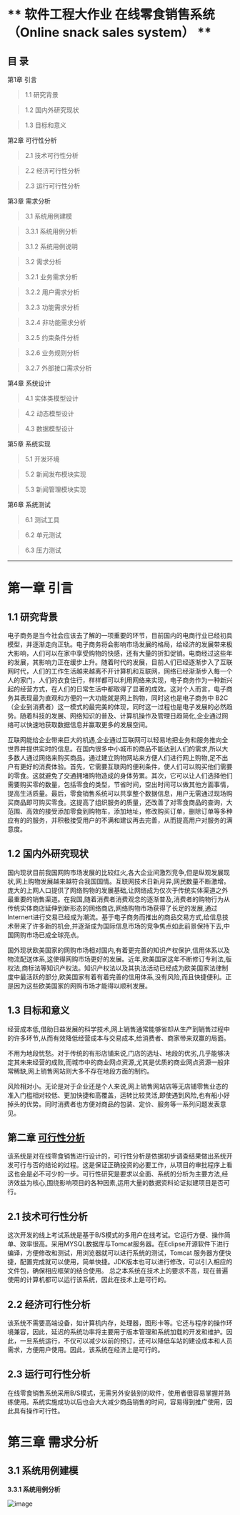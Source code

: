 ** 软件工程大作业
在线零食销售系统 
（Online snack sales system） 
**
============
**目  录**
-------------
第1章 引言
>1.1 研究背景

>1.2 国内外研究现状

>1.3 目标和意义

第2章 可行性分析

>2.1 技术可行性分析

>2.2 经济可行性分析

>2.3 运行可行性分析

第3章 需求分析

>3.1 系统用例建模

>3.3.1 系统用例分析

>3.1.2 系统用例说明

>3.2 需求分析

>3.2.1 业务需求分析

>3.2.2 用户需求分析

>3.2.3 功能需求分析

>3.2.4 非功能需求分析

>3.2.5 约束条件分析

>3.2.6 业务规则分析

>3.2.7 外部接口需求分析

第4章 系统设计

>4.1 实体类模型设计

>4.2 动态模型设计

>4.3 数据模型设计

第5章 系统实现

>5.1 开发环境

>5.2 新闻发布模块实现

>5.3 新闻管理模块实现

第6章 系统测试

>6.1 测试工具

>6.2 单元测试

>6.3 压力测试
------------------------
**第一章 引言**
==================
 **1.1 研究背景**
-------------
电子商务是当今社会应该去了解的一项重要的环节，目前国内的电商行业已经初具模型，并逐渐走向正轨。电子商务将会影响市场发展的格局，给经济的发展带来极大影响，人们可以在家中享受购物的快感，还有大量的折扣促销。电商经过这些年的发展，其影响力正在缓步上升。随着时代的发展，目前人们已经逐渐步入了互联网时代，人们的工作生活越来越离不开计算机和互联网，网络已经渐渐步入每一个人的家门，人们的衣食住行，样样都可以利用网络来实现，电子商务作为一种新兴起的经营方式，在人们的日常生活中都取得了显著的成效。这对个人而言，电子商务其表现最为直观和方便的一大功能就是网上购物，同时这也是电子商务中 B2C（企业到消费者）这一模式的最完美的体现，同时这一过程也是电子发展的必然趋势。随着科技的发展、网络知识的普及、计算机操作及管理日趋简化,企业通过网络可以快速地获取数据信息并赢取更多的发展空间。

互联网能给企业带来巨大的机遇,企业通过互联网可以轻易地把业务和服务推向全世界并提供实时的信息。在国内很多中小城市的商品不能达到人们的需求,所以大多数人通过网络来购买商品。通过建立购物网站来方便人们进行网上购物,足不出户有更好的消费体验。首先，它需要互联网的便利条件，使人们可以购买他们需要的零食。这就避免了交通拥堵购物造成的身体劳累。其次，它可以让人们选择他们需要购买零的数量，包括零食的类型，节省时间，空出时间可以做其他方面事情，提高生活质量。最后，零食销售系统可以共享整个数据信息，用户无需通过现场购买商品即可购买零食。这提高了组织服务的质量，还改善了对零食商品的查询，大范围、高效的接受添加零食到购物车，添加地址，修改购买订单，删除订单等多种应有的的服务，并积极接受用户的不满和建议再去完善，从而提高用户对服务的满意度。

**1.2 国内外研究现状**
-------------------
国内现状目前我国网购市场发展的比较红火,各大企业间激烈竞争,但是纵观发展现状,网上购物发展越来越符合我国国情。互联网技术日新月异,网民数量不断激增。庞大的上网人口提供了网络购物的发展基础,让网络成为仅次于传统实体渠道之外最重要的销售渠道。在我国,随着消费者消费观念的逐渐普及,消费者的购物行为从传统实体商店延伸到新形态的网络商店,网络购物市场获得了长足的发展,通过Internert进行交易已经成为潮流。基于电子商务而推出的商品交易方式,给信息技术带来了许多新的机会,并逐渐成为国际信息市场的竞争焦点如此前景保持下去,中国网购市场已成全球亮点。

国外现状欧美国家的网购市场相对国内,有着更完善的知识产权保护,信用体系以及物流配送体系,这使得网购市场更好的发展。近年,欧美国家这年不断修订专利法,版权法,商标法等知识产权法。知识产权法以及其执法活动已经成为欧美国家法律制度中最活跃的部分,欧美国家有着有着完善的信用体系,没有风险,而且快捷便利。正是因为这些欧美国家的网购市场才能得以顺利发展。

**1.3 目标和意义**
-------------
经营成本低,借助日益发展的科学技术,网上销售通常能够省却从生产到销售过程中的许多环节,从而有效降低经营成本与交易成本,给消费者、商家带来双赢的局面。

不用为地段忧愁。对于传统的有形店铺来说,门店的选址、地段的优劣,几乎能够决定其未来经营的成败,而城市中的商业网点资源,尤其是优质的商业网点资源一般非常稀缺,网上销售网站则大多不存在地段方面的制约。

风险相对小。无论是对于企业还是个人来说,网上销售网站店等无店铺零售业态的准入门槛相对较低、更加快捷和高覆盖，运转比较灵活,即使遇到风险,也有船小好掉头的优势。同时消费者也方便对商品的包装、定价、服务等一系列问题发表意见。

**第二章** **[ 可行性分析 ](https://so.csdn.net/so/search?q=%E5%8F%AF%E8%A1%8C%E6%80%A7%E5%88%86%E6%9E%90&spm=1001.2101.3001.7020)**
-------------------------
该系统是对在线零食销售进行设计的，可行性分析是依据初步调查结果做出系统开发可行与否的结论的过程。这是保证正确投资的必要工作，从项目的审批程序上看这也会是必不可少的一步。可行性研究是要求以全面、系统的分析为主要方法,经济效益为核心,围绕影响项目的各种因素,运用大量的数据资料论证拟建项目是否可行。

**2.1 技术可行性分析**
------------------
这次开发的线上考试系统是基于B/S模式的多用户在线考试。它运行方便、操作简单、效率很高。采用MYSQL数据库与Tomcat服务器。在Eclipse开源软件下进行编译，方便修改和测试，用浏览器就可以进行系统的测试，Tomcat 服务器方便快捷，配置完成就可以使用，简单快捷。JDK版本也可以进行修改，可以引入相应的文件包，确保相应框架的结合使用。 总之本系统在技术上的要求不高，现在普遍使用的计算机都可以运行该系统，因此在技术上是可行的。

**2.2 经济可行性分析**
-----------------
该系统不需要高端设备，如计算机内存，处理器，图形卡等。它还与程序的操作环境兼容，因此，延迟的系统功率将主要用于版本管理和系统加载的开发和维护。因此，一旦系统运行，不仅可以减少以前的预订，还可以降低车站的建设成本和人员需求，方便用户使用。因此，该系统在经济上是可行的。

**2.3 运行可行性分析**
------------------
在线零食销售系统采用B/S模式，无需另外安装别的软件，使用者很容易掌握并熟练使用。系统实施成功以后也会大大减少商品销售的时间，容易得到推广使用，因此具有操作可行性。

**第三章  需求分析**
==================================
**3.1 系统用例建模**
----------------------
**3.3.1 系统用例分析**

![image](3-1-1.png)
